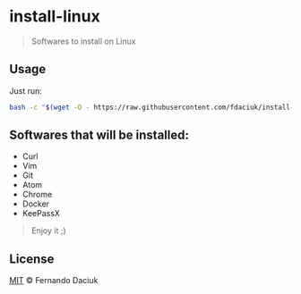 # install-linux

> Softwares to install on Linux

## Usage

Just run:

```sh
bash -c "$(wget -O - https://raw.githubusercontent.com/fdaciuk/install-linux/master/install.sh)"
```

## Softwares that will be installed:

- Curl
- Vim
- Git
- Atom
- Chrome
- Docker
- KeePassX

> Enjoy it ;)

## License

[MIT](https://github.com/fdaciuk/licenses/blob/master/MIT-LICENSE.md) © Fernando Daciuk
